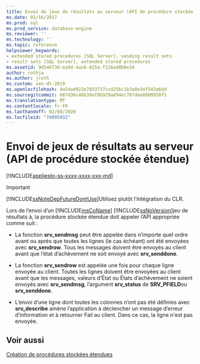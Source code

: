 ```yaml
---
title: Envoi de jeux de résultats au serveur (API de procédure stockée étendue)
ms.date: 03/16/2017
ms.prod: sql
ms.prod_service: database-engine
ms.reviewer: ''
ms.technology: ''
ms.topic: reference
helpviewer_keywords:
- extended stored procedures [SQL Server], sending result sets
- result sets [SQL Server], extended stored procedures
ms.assetid: 9d54673d-ea9d-4ac6-825a-f216ad8b0e34
author: rothja
ms.author: jroth
ms.custom: seo-dt-2019
ms.openlocfilehash: 4a54ad922e7033737ccd256c1b3a0a34f543a6dd
ms.sourcegitcommit: b87d36c46b39af8b929ad94ec707dee8800950f5
ms.translationtype: MT
ms.contentlocale: fr-FR
ms.lasthandoff: 02/08/2020
ms.locfileid: "74095932"
---
```

# <a name="sending-result-sets-to-the-server-extended-stored-procedure-api"></a>Envoi de jeux de résultats au serveur (API de procédure stockée étendue)
[!INCLUDE[appliesto-ss-xxxx-xxxx-xxx-md](../../includes/appliesto-ss-xxxx-xxxx-xxx-md.md)]
    
> [!IMPORTANT]  
>  [!INCLUDE[ssNoteDepFutureDontUse](../../includes/ssnotedepfuturedontuse-md.md)]Utilisez plutôt l’intégration du CLR.  
  
 Lors de l’envoi d’un [!INCLUDE[msCoName](../../includes/msconame-md.md)] [!INCLUDE[ssNoVersion](../../includes/ssnoversion-md.md)]jeu de résultats à, la procédure stockée étendue doit appeler l’API appropriée comme suit :  
  
-   La fonction **srv_sendmsg** peut être appelée dans n’importe quel ordre avant ou après que toutes les lignes (le cas échéant) ont été envoyées avec **srv_sendrow**. Tous les messages doivent être envoyés au client avant que l’état d’achèvement ne soit envoyé avec **srv_senddone**.  
  
-   La fonction **srv_sendrow** est appelée une fois pour chaque ligne envoyée au client. Toutes les lignes doivent être envoyées au client avant que les messages, valeurs d’État ou États d’achèvement ne soient envoyés avec **srv_sendmsg**, l’argument **srv_status** de **SRV_PFIELD**ou **srv_senddone**.  
  
-   L’envoi d’une ligne dont toutes les colonnes n’ont pas été définies avec **srv_describe** amène l’application à déclencher un message d’erreur d’information et à retourner Fail au client. Dans ce cas, la ligne n'est pas envoyée.  
  
## <a name="see-also"></a>Voir aussi  
 [Création de procédures stockées étendues](../../relational-databases/extended-stored-procedures-programming/creating-extended-stored-procedures.md)  
  
  
